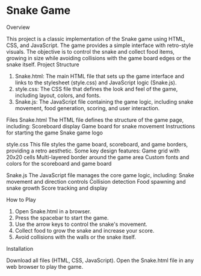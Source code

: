 # Snake Game
Overview

This project is a classic implementation of the Snake game using HTML, CSS, and JavaScript. The game provides a simple interface with retro-style visuals. The objective is to control the snake and collect food items, growing in size while avoiding collisions with the game board edges or the snake itself.
Project Structure
1. Snake.html: The main HTML file that sets up the game interface and links to the stylesheet (style.css) and JavaScript logic (Snake.js).
2. style.css: The CSS file that defines the look and feel of the game, including layout, colors, and fonts.
3. Snake.js: The JavaScript file containing the game logic, including snake movement, food generation, scoring, and user interaction.

Files
    Snake.html
    The HTML file defines the structure of the game page, including:
        Scoreboard display
        Game board for snake movement
        Instructions for starting the game
        Snake game logo

   style.css
    This file styles the game board, scoreboard, and game borders, providing a retro aesthetic. Some key design features:
        Game grid with 20x20 cells
        Multi-layered border around the game area
        Custom fonts and colors for the scoreboard and game board

   Snake.js
    The JavaScript file manages the core game logic, including:
        Snake movement and direction controls
        Collision detection
        Food spawning and snake growth
        Score tracking and display

How to Play

1. Open Snake.html in a browser.
2. Press the spacebar to start the game.
3. Use the arrow keys to control the snake's movement.
4. Collect food to grow the snake and increase your score.
5. Avoid collisions with the walls or the snake itself.

Installation

  Download all files (HTML, CSS, JavaScript).
  Open the Snake.html file in any web browser to play the game.
